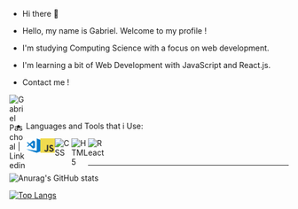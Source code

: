 - Hi there :wave:

- Hello, my name is Gabriel. Welcome to my profile !
- I'm studying Computing Science with a focus on web development.

- I'm learning a bit of Web Development with JavaScript and React.js.

- Contact me !

<a href="https://www.linkedin.com/in/gabrielpaschoal2001/"><img align="left" alt="Gabriel Paschoal | Linkedin" width="30px" src="https://img.icons8.com/color/72/linkedin.png"/></a>

<br />
<br />


- Languages and Tools that i Use:

<img align="left" alt="Visual Studio Code" width="26px" src="https://raw.githubusercontent.com/github/explore/80688e429a7d4ef2fca1e82350fe8e3517d3494d/topics/visual-studio-code/visual-studio-code.png" />
<img align="left" alt="JavaScript" width="26px" src="https://raw.githubusercontent.com/github/explore/80688e429a7d4ef2fca1e82350fe8e3517d3494d/topics/javascript/javascript.png"/>
<img align="left" alt="CSS" width="30px" src="https://img.icons8.com/color/2x/css3.png" />
<img align="left" alt="HTML5" width="30px" src="https://img.icons8.com/color/72/html-5.png" />
<img align="left" alt="React" width="30px" src="https://img.icons8.com/plasticine/2x/react.png" />


<br />
<br />

---

![Anurag's GitHub stats](https://github-readme-stats.vercel.app/api?username=Gabriel-P22&show_icons=true&theme=Default)


[![Top Langs](https://github-readme-stats.vercel.app/api/top-langs/?username=Gabriel-P22)](https://github.com/Gabriel-P22/github-readme-stats)
